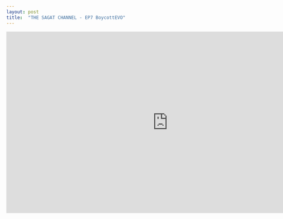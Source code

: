 ```yaml
---
layout: post
title:  "THE SAGAT CHANNEL - EP7 BoycottEVO"
---
```


<iframe width="853" height="480" src="https://www.youtube.com/embed/31VN3HLsnUo" frameborder="0" allowfullscreen></iframe>
